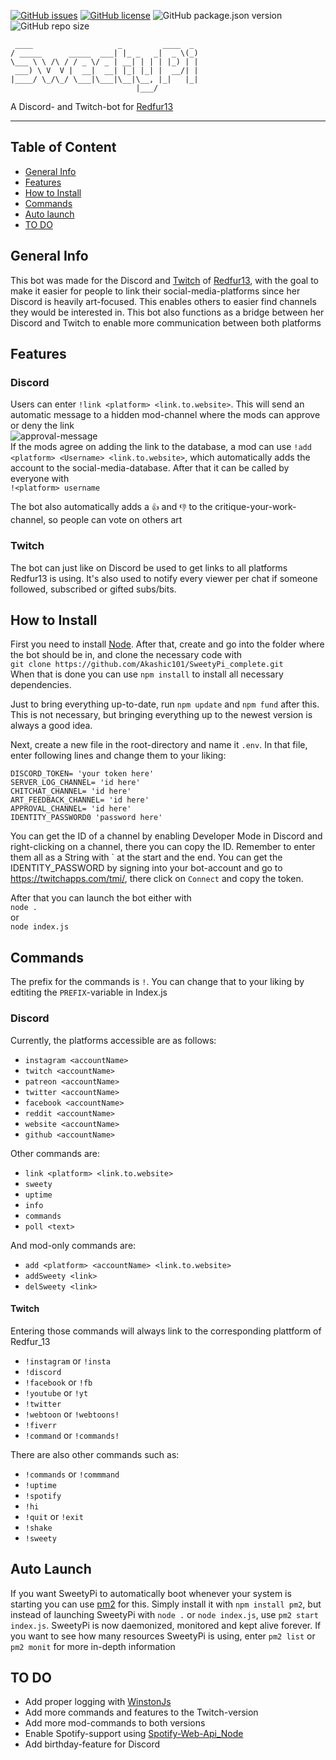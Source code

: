 [![GitHub issues](https://img.shields.io/github/issues/Akashic101/SweetyPi)](https://github.com/Akashic101/SweetyPi/issues)  [![GitHub license](https://img.shields.io/github/license/Akashic101/SweetyPi)](https://github.com/Akashic101/SweetyPi/blob/master/LICENSE) ![GitHub package.json version](https://img.shields.io/github/package-json/v/Akashic101/SweetyPi) ![GitHub repo size](https://img.shields.io/github/repo-size/Akashic101/SweetyPi?color=blueviolet)

``` 
 ____                   _         ____  _
/ _____      _____  ___| |_ _   _|  _ \(_)
\___ \ \ /\ / / _ \/ _ | __| | | | |_) | |
 ___) \ V  V |  __|  __| |_| |_| |  __/| |
|____/ \_/\_/ \___|\___|\__|\__, |_|   |_|
                            |___/  
```
A Discord- and Twitch-bot for [Redfur13](https://www.instagram.com/sweetycomics/)
___

## Table of Content
* [General Info](#general-info)
* [Features](#features)
* [How to Install](#how-to-install)
* [Commands](#commands)
* [Auto launch](#auto-launch)
* [TO DO](#to-do)

## General Info
This bot was made for the Discord and [Twitch](https://www.twitch.tv/Redfur_13) of [Redfur13](https://www.instagram.com/sweetycomics/), with the goal to make it easier for people to link their social-media-platforms since her Discord is heavily art-focused. This enables others to easier find channels they would be interested in. This bot also functions as a bridge between her Discord and Twitch to enable more communication between both platforms

## Features
### Discord
Users can enter `!link <platform> <link.to.website>`. This will send an automatic message to a hidden mod-channel where the mods can
approve or deny the link  
![approval-message](https://i.imgur.com/97uTAwW.png)  
If the mods agree on adding the link to the database, a mod can use `!add <platform> <Username> <link.to.website>`, which automatically adds the account to the social-media-database. After that it can be called by everyone with  
`!<platform> username`

The bot also automatically adds a `👍` and `👎` to the critique-your-work-channel, so people can vote on others art

### Twitch
The bot can just like on Discord be used to get links to all platforms Redfur13 is using. It's also used to notify every viewer per chat if someone followed, subscribed or gifted subs/bits.

## How to Install
First you need to install [Node](https://nodejs.org/en/). After that, create and go into the folder where the bot should be in, and clone the necessary code with  
`git clone https://github.com/Akashic101/SweetyPi_complete.git`  
When that is done you can use `npm install` to install all necessary dependencies.

Just to bring everything up-to-date, run `npm update` and `npm fund` after this. This is not necessary, but bringing everything up to the newest version is always a good idea.

Next, create a new file in the root-directory and name it `.env`. In that file, enter following lines and change them to your liking:  
```
DISCORD_TOKEN= 'your token here'  
SERVER_LOG_CHANNEL= 'id here'  
CHITCHAT_CHANNEL= 'id here'  
ART_FEEDBACK_CHANNEL= 'id here'  
APPROVAL_CHANNEL= 'id here'
IDENTITY_PASSWORD0 'password here'
```   

You can get the ID of a channel by enabling Developer Mode in Discord and right-clicking on a channel, there you can copy the ID. Remember to enter them all as a String with \` at the start and the end. You can get the IDENTITY_PASSWORD by signing into your bot-account and go to https://twitchapps.com/tmi/, there click on `Connect` and copy the token.

After that you can launch the bot either with  
`node .`  
or  
`node index.js`

## Commands
The prefix for the commands is `!`. You can change that to your liking by edtiting the `PREFIX`-variable in Index.js

### Discord

Currently, the platforms accessible are as follows:  
* `instagram <accountName>`
* `twitch <accountName>`
* `patreon <accountName>`
* `twitter <accountName>`
* `facebook <accountName>`
* `reddit <accountName>`
* `website <accountName>`
* `github <accountName>`

Other commands are:
* `link <platform> <link.to.website>`
* `sweety`
* `uptime`
* `info`
* `commands`
* `poll <text>`

And mod-only commands are:
 * `add <platform> <accountName> <link.to.website>`
 * `addSweety <link>`
 * `delSweety <link>`
 
 #### Twitch
 
 Entering those commands will always link to the corresponding plattform of Redfur_13
 * `!instagram` or `!insta`
 * `!discord`
 * `!facebook` or `!fb`
 * `!youtube` or `!yt`
 * `!twitter`
 * `!webtoon` or `!webtoons!`
 * `!fiverr`
 * `!command` or `!commands!`
 
 There are also other commands such as:
 * `!commands` or `!commmand`
 * `!uptime`
 * `!spotify`
 * `!hi`
 * `!quit` or `!exit`
 * `!shake`
 * `!sweety`
 
 ## Auto Launch
 If you want SweetyPi to automatically boot whenever your system is starting you can use [pm2](https://www.npmjs.com/package/pm2) for this. Simply install it with `npm install pm2`, but instead of launching SweetyPi with `node .` or `node index.js`, use `pm2 start index.js`. SweetyPi is now daemonized, monitored and kept alive forever. If you want to see how many resources SweetyPi is using, enter `pm2 list` or `pm2 monit` for more in-depth information
 
 ## TO DO
* Add proper logging with [WinstonJs](https://github.com/winstonjs/winston)
* Add more commands and features to the Twitch-version
* Add more mod-commands to both versions
* Enable Spotify-support using [Spotify-Web-Api_Node](https://github.com/thelinmichael/spotify-web-api-node)
* Add birthday-feature for Discord
